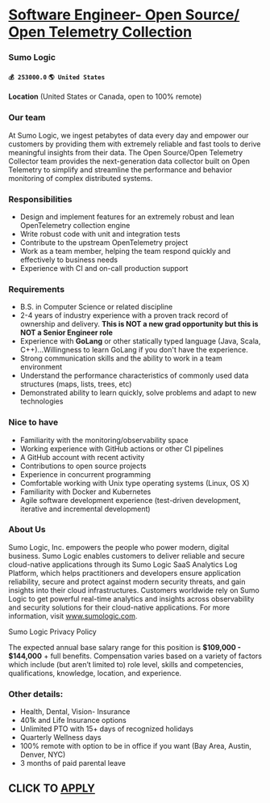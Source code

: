 # [Software Engineer- Open Source/ Open Telemetry Collection](https://www.remotewlb.com/apply/software-engineer-open-source-open-telemetry-collection-59851)  
### Sumo Logic  
#### `💰 253000.0` `🌎 United States`  

**Location** (United States or Canada, open to 100% remote)

### Our team

At Sumo Logic, we ingest petabytes of data every day and empower our customers by providing them with extremely reliable and fast tools to derive meaningful insights from their data. The Open Source/Open Telemetry Collector team provides the next-generation data collector built on Open Telemetry to simplify and streamline the performance and behavior monitoring of complex distributed systems.

### Responsibilities

  * Design and implement features for an extremely robust and lean OpenTelemetry collection engine
  * Write robust code with unit and integration tests
  * Contribute to the upstream OpenTelemetry project
  * Work as a team member, helping the team respond quickly and effectively to business needs
  * Experience with CI and on-call production support

### Requirements

  * B.S. in Computer Science or related discipline
  * 2-4 years of industry experience with a proven track record of ownership and delivery. **This is NOT a new grad opportunity but this is NOT a Senior Engineer role**
  * Experience with **GoLang** or other statically typed language (Java, Scala, C++)...Willingness to learn GoLang if you don't have the experience. 
  * Strong communication skills and the ability to work in a team environment
  * Understand the performance characteristics of commonly used data structures (maps, lists, trees, etc)
  * Demonstrated ability to learn quickly, solve problems and adapt to new technologies

### Nice to have

  * Familiarity with the monitoring/observability space
  * Working experience with GitHub actions or other CI pipelines
  * A GitHub account with recent activity
  * Contributions to open source projects
  * Experience in concurrent programming
  * Comfortable working with Unix type operating systems (Linux, OS X)
  * Familiarity with Docker and Kubernetes
  * Agile software development experience (test-driven development, iterative and incremental development)

### About Us

Sumo Logic, Inc. empowers the people who power modern, digital business. Sumo Logic enables customers to deliver reliable and secure cloud-native applications through its Sumo Logic SaaS Analytics Log Platform, which helps practitioners and developers ensure application reliability, secure and protect against modern security threats, and gain insights into their cloud infrastructures. Customers worldwide rely on Sumo Logic to get powerful real-time analytics and insights across observability and security solutions for their cloud-native applications. For more information, visit www.sumologic.com.

Sumo Logic Privacy Policy

The expected annual base salary range for this position is **$109,000 - $144,000** \+ full benefits. Compensation varies based on a variety of factors which include (but aren’t limited to) role level, skills and competencies, qualifications, knowledge, location, and experience.

### Other details:

  * Health, Dental, Vision- Insurance
  * 401k and Life Insurance options
  * Unlimited PTO with 15+ days of recognized holidays
  * Quarterly Wellness days
  * 100% remote with option to be in office if you want (Bay Area, Austin, Denver, NYC)
  * 3 months of paid parental leave

  
## CLICK TO [APPLY](https://www.remotewlb.com/apply/software-engineer-open-source-open-telemetry-collection-59851)

